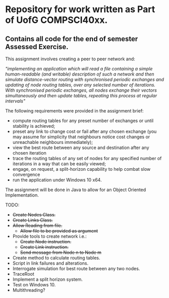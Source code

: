 # Repository for work written as Part of UofG COMPSCI40xx.

## Contains all code for the end of semester Assessed Exercise.

This assignment involves creating a peer to peer network and:

  *"implementing an application which will read a file containing a simple human-readable (and writable) description of such a network and then simulate distance-vector routing with synchronised periodic exchanges and updating of node routing tables, over any selected number of iterations. With synchronised periodic exchanges, all nodes exchange their vectors simultaneously and then update tables, repeating this process at regular intervals"*

  The following requirements were provided in the assignment brief:
* compute routing tables for any preset number of exchanges or until stability is achieved;
* preset any link to change cost or fail after any chosen exchange (you may assume for simplicity that neighbours notice cost changes or unreachable neighbours immediately);
* view the best route between any source and destination after any chosen iteration
* trace the routing tables of any set of nodes for any specified number of iterations in a way that can
be easily viewed;
* engage, on request, a split-horizon capability to help combat slow convergence
* run the application under Windows 10 x64.

The assignment will be done in Java to allow for an Object Oriented Implementation.

TODO:
* ~~Create Nodes Class.~~
* ~~Create Links Class.~~
* ~~Allow Reading from file.~~
  * ~~Allow file to be provided as argument~~
* Provide tools to create network i.e.:
  * ~~Create Node instruction.~~
  * ~~Create Link instruction.~~
  * ~~Send message from Node n to Node m~~
* Create method to calculate routing tables.
* Script in link failures and alterations.
* Interrogate simulation for best route between any two nodes.
* TraceRoot
* Implement a split horizon system.
* Test on Windows 10.
* Multithreading?

